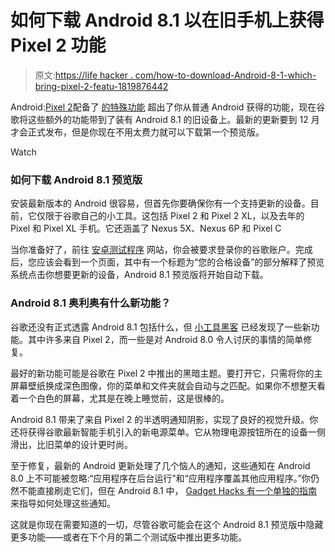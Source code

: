 # 如何下载 Android 8.1 以在旧手机上获得 Pixel 2 功能

> 原文:[https://life hacker . com/how-to-download-Android-8-1-which-bring-pixel-2-featu-1819876442](https://lifehacker.com/how-to-download-android-8-1-which-brings-pixel-2-featu-1819876442)

Android:[Pixel 2](https://lifehacker.com/how-does-google-s-pixel-2-stack-up-to-its-predecessor-1819148085)配备了 [的特殊功能](https://lifehacker.com/how-to-get-the-pixel-2s-new-camera-app-on-your-old-goog-1819447692) 超出了你从普通 Android 获得的功能，现在谷歌将这些额外的功能带到了装有 Android 8.1 的旧设备上。最新的更新要到 12 月才会正式发布，但是你现在不用太费力就可以下载第一个预览版。

Watch

### 如何下载 Android 8.1 预览版

安装最新版本的 Android 很容易，但首先你要确保你有一个支持更新的设备。目前，它仅限于谷歌自己的小工具。这包括 Pixel 2 和 Pixel 2 XL，以及去年的 Pixel 和 Pixel XL 手机。它还涵盖了 Nexus 5X、Nexus 6P 和 Pixel C

当你准备好了，前往 [安卓测试程序](https://www.android.com/beta) 网站，你会被要求登录你的谷歌账户。完成后，您应该会看到一个页面，其中有一个标题为“您的合格设备”的部分解释了预览系统点击你想要更新的设备，Android 8.1 预览版将开始自动下载。

### Android 8.1 奥利奥有什么新功能？

谷歌还没有正式透露 Android 8.1 包括什么，但 [小工具黑客](https://android.gadgethacks.com/news/android-8-1-oreo-new-feature-roundup-whats-coming-pixel-nexus-devices-0180745/) 已经发现了一些新功能。其中许多来自 Pixel 2，而一些是对 Android 8.0 令人讨厌的事情的简单修复。

最好的新功能可能是谷歌在 Pixel 2 中推出的黑暗主题。要打开它，只需将你的主屏幕壁纸换成深色图像，你的菜单和文件夹就会自动与之匹配。如果你不想整天看着一个白色的屏幕，尤其是在晚上睡觉前，这是很棒的。

Android 8.1 带来了来自 Pixel 2 的半透明通知阴影，实现了良好的视觉升级。你还将获得谷歌最新智能手机引入的新电源菜单。它从物理电源按钮所在的设备一侧滑出，比旧菜单的设计更时尚。

至于修复，最新的 Android 更新处理了几个恼人的通知，这些通知在 Android 8.0 上不可能被忽略:“应用程序在后台运行”和“应用程序覆盖其他应用程序。”你仍然不能直接刷走它们，但在 Android 8.1 中， [Gadget Hacks 有一个单独的指南](https://android.gadgethacks.com/news/android-8-1-lets-you-hide-running-background-drawing-over-other-apps-notifications-0180752/) 来指导如何处理这些通知。

这就是你现在需要知道的一切，尽管谷歌可能会在这个 Android 8.1 预览版中隐藏更多功能——或者在下个月的第二个测试版中推出更多功能。